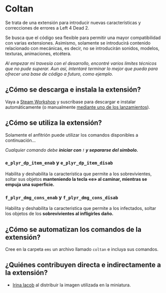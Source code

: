 # Coltan

Se trata de una extensión para introducir nuevas características y correcciones de errores a Left 4 Dead 2.

Se busca que el código sea flexible para permitir una mayor compatibilidad con varias extensiones. Asimismo, solamente se introducirá contenido relacionado con mecánicas, es decir, no se introducirán sonidos, modelos, texturas, animaciones, etcétera.

_Al empezar mi travesía con el desarrollo, encontré varios límites técnicos que no pude superar. Aun así, intentaré terminar lo mejor que pueda para ofrecer una base de código a futuro, como ejemplo._

## ¿Cómo se descarga e instala la extensión?

Vaya a [Steam Workshop](https://steamcommunity.com/sharedfiles/filedetails/?id=3485586174) y suscríbase para descargar e instalar automáticamente (o manualmente [mediante uno de los lanzamientos](https://github.com/ish8t/coltan/releases)).

## ¿Cómo se utiliza la extensión?

Solamente el anfitrión puede utilizar los comandos disponibles a continuación…

_Cualquier comando debe **iniciar con `!` y separarse del simbolo.**_

### `e_plyr_dp_item_enab` y `e_plyr_dp_item_disab`

Habilita y deshabilita la característica que permite a los sobrevivientes, soltar sus objetos **manteniendo la tecla «e» al caminar, mientras se empuja una superficie.**

### `f_plyr_dmg_cons_enab` y `f_plyr_dmg_cons_disab`

Habilita y deshabilita la caracteristica que permite a los infectados, soltar los objetos de los **sobrevivientes al infligirles daño.**

## ¿Cómo se automatizan los comandos de la extensión?

Cree en la carpeta `ems` un archivo llamado `coltan` e incluya sus comandos.

## ¿Quiénes contribuyen directa e indirectamente a la extensión?

* [Irina Iacob](https://unsplash.com/es/@kalineri) al distribuir la imagen utilizada en la miniatura.
